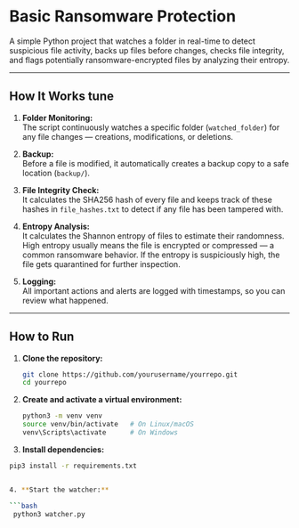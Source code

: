 # Basic Ransomware Protection

A simple Python project that watches a folder in real-time to detect suspicious file activity, backs up files before changes, checks file integrity, and flags potentially ransomware-encrypted files by analyzing their entropy.

---

## How It Works tune

1. **Folder Monitoring:**  
   The script continuously watches a specific folder (`watched_folder`) for any file changes — creations, modifications, or deletions.

2. **Backup:**  
   Before a file is modified, it automatically creates a backup copy to a safe location (`backup/`).

3. **File Integrity Check:**  
   It calculates the SHA256 hash of every file and keeps track of these hashes in `file_hashes.txt` to detect if any file has been tampered with.

4. **Entropy Analysis:**  
   It calculates the Shannon entropy of files to estimate their randomness. High entropy usually means the file is encrypted or compressed — a common ransomware behavior. If the entropy is suspiciously high, the file gets quarantined for further inspection.

5. **Logging:**  
   All important actions and alerts are logged with timestamps, so you can review what happened.

---

## How to Run 

1. **Clone the repository:**

   ```bash
   git clone https://github.com/yourusername/yourrepo.git
   cd yourrepo

2. **Create and activate a virtual environment:**

   ```bash
   python3 -m venv venv
   source venv/bin/activate   # On Linux/macOS
   venv\Scripts\activate      # On Windows

3. **Install dependencies:**
 
  ```bash
  pip3 install -r requirements.txt


4. **Start the watcher:**
 
  ```bash
   python3 watcher.py

